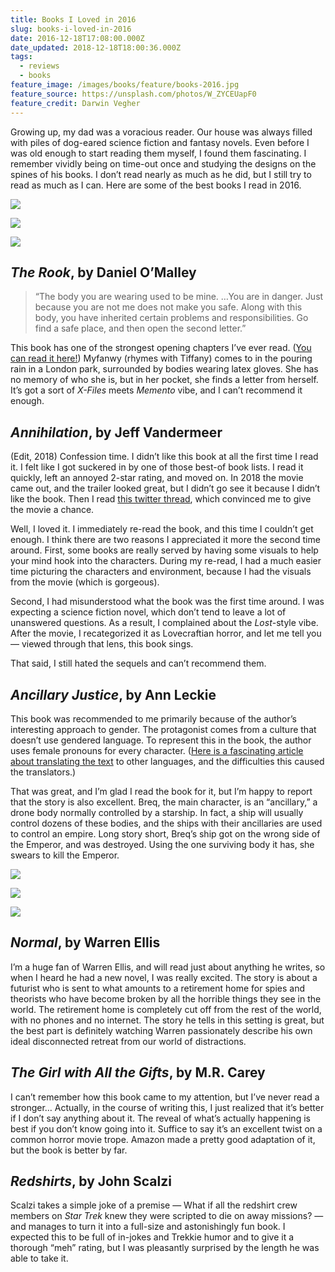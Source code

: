 ```yaml
---
title: Books I Loved in 2016
slug: books-i-loved-in-2016
date: 2016-12-18T17:08:00.000Z
date_updated: 2018-12-18T18:00:36.000Z
tags:
  - reviews
  - books
feature_image: /images/books/feature/books-2016.jpg
feature_source: https://unsplash.com/photos/W_ZYCEUapF0
feature_credit: Darwin Vegher
---
```


Growing up, my dad was a voracious reader. Our house was always filled with piles of dog-eared science fiction and fantasy novels. Even before I was old enough to start reading them myself, I found them fascinating. I remember vividly being on time-out once and studying the designs on the spines of his books. I don’t read nearly as much as he did, but I still try to read as much as I can. Here are some of the best books I read in 2016.

![](/images/books/rook.jpg)

![](/images/books/annihilation.jpg)

![](/images/books/ancillary-justice.jpg)

## _The Rook_, by Daniel O’Malley

> “The body you are wearing used to be mine. …You are in danger. Just because you are not me does not make you safe. Along with this body, you have inherited certain problems and responsibilities. Go find a safe place, and then open the second letter.”

This book has one of the strongest opening chapters I’ve ever read. ([You can read it here!](https://www.tor.com/2012/02/10/the-rook-excerpt/)) Myfanwy (rhymes with Tiffany) comes to in the pouring rain in a London park, surrounded by bodies wearing latex gloves. She has no memory of who she is, but in her pocket, she finds a letter from herself. It’s got a sort of _X-Files_ meets _Memento_ vibe, and I can’t recommend it enough.

## _Annihilation_, by Jeff Vandermeer

(Edit, 2018) Confession time. I didn’t like this book at all the first time I read it. I felt like I got suckered in by one of those best-of book lists. I read it quickly, left an annoyed 2-star rating, and moved on. In 2018 the movie came out, and the trailer looked great, but I didn’t go see it because I didn’t like the book. Then I read [this twitter thread](https://twitter.com/will_wagner/status/1000764258349666304), which convinced me to give the movie a chance.

Well, I loved it. I immediately re-read the book, and this time I couldn’t get enough. I think there are two reasons I appreciated it more the second time around. First, some books are really served by having some visuals to help your mind hook into the characters. During my re-read, I had a much easier time picturing the characters and environment, because I had the visuals from the movie (which is gorgeous).

Second, I had misunderstood what the book was the first time around. I was expecting a science fiction novel, which don’t tend to leave a lot of unanswered questions. As a result, I complained about the _Lost_-style vibe. After the movie, I recategorized it as Lovecraftian horror, and let me tell you — viewed through that lens, this book sings.

That said, I still hated the sequels and can’t recommend them.

## _Ancillary Justice_, by Ann Leckie

This book was recommended to me primarily because of the author’s interesting approach to gender. The protagonist comes from a culture that doesn’t use gendered language. To represent this in the book, the author uses female pronouns for every character. ([Here is a fascinating article about translating the text](http://interfictions.com/translating-gender-ancillary-justice-in-five-languages-alex-dally-macfarlane/) to other languages, and the difficulties this caused the translators.)

That was great, and I’m glad I read the book for it, but I’m happy to report that the story is also excellent. Breq, the main character, is an “ancillary,” a drone body normally controlled by a starship. In fact, a ship will usually control dozens of these bodies, and the ships with their ancillaries are used to control an empire. Long story short, Breq’s ship got on the wrong side of the Emperor, and was destroyed. Using the one surviving body it has, she swears to kill the Emperor.

![](/images/books/normal.jpg)

![](/images/books/girl-with-all-the-gifts.jpg)

![](/images/books/redshirts.jpg)

## _Normal_, by Warren Ellis

I’m a huge fan of Warren Ellis, and will read just about anything he writes, so when I heard he had a new novel, I was really excited. The story is about a futurist who is sent to what amounts to a retirement home for spies and theorists who have become broken by all the horrible things they see in the world. The retirement home is completely cut off from the rest of the world, with no phones and no internet. The story he tells in this setting is great, but the best part is definitely watching Warren passionately describe his own ideal disconnected retreat from our world of distractions.

## _The Girl with All the Gifts_, by M.R. Carey

I can’t remember how this book came to my attention, but I’ve never read a stronger… Actually, in the course of writing this, I just realized that it’s better if I don’t say anything about it. The reveal of what’s actually happening is best if you don’t know going into it. Suffice to say it’s an excellent twist on a common horror movie trope. Amazon made a pretty good adaptation of it, but the book is better by far.

## _Redshirts_, by John Scalzi

Scalzi takes a simple joke of a premise — What if all the redshirt crew members on _Star Trek_ knew they were scripted to die on away missions? — and manages to turn it into a full-size and astonishingly fun book. I expected this to be full of in-jokes and Trekkie humor and to give it a thorough “meh” rating, but I was pleasantly surprised by the length he was able to take it.
